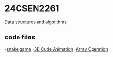 # 24CSEN2261
Data structures and algorithms 

## code files

-[snake game](./snake.py)
-[3D Cude Animation](./py.3d.cude.py)
-[Array Operation](./array.py)
